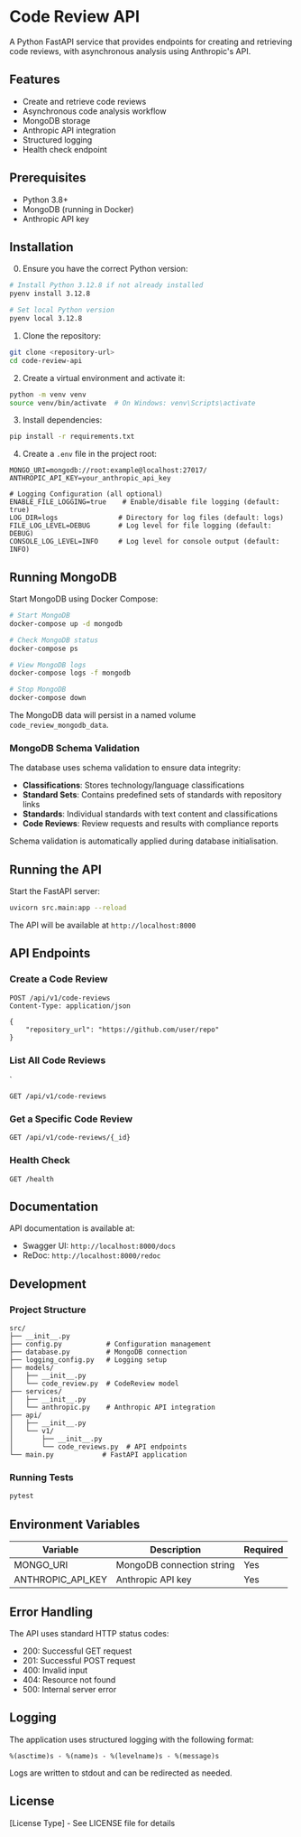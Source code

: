 # Code Review API

A Python FastAPI service that provides endpoints for creating and retrieving code reviews, with asynchronous analysis using Anthropic's API.

## Features

- Create and retrieve code reviews
- Asynchronous code analysis workflow
- MongoDB storage
- Anthropic API integration
- Structured logging
- Health check endpoint

## Prerequisites

- Python 3.8+
- MongoDB (running in Docker)
- Anthropic API key

## Installation

0. Ensure you have the correct Python version:
```bash
# Install Python 3.12.8 if not already installed
pyenv install 3.12.8

# Set local Python version
pyenv local 3.12.8
```

1. Clone the repository:
```bash
git clone <repository-url>
cd code-review-api
```

2. Create a virtual environment and activate it:
```bash
python -m venv venv
source venv/bin/activate  # On Windows: venv\Scripts\activate
```

3. Install dependencies:
```bash
pip install -r requirements.txt
```

4. Create a `.env` file in the project root:
```env
MONGO_URI=mongodb://root:example@localhost:27017/
ANTHROPIC_API_KEY=your_anthropic_api_key

# Logging Configuration (all optional)
ENABLE_FILE_LOGGING=true    # Enable/disable file logging (default: true)
LOG_DIR=logs               # Directory for log files (default: logs)
FILE_LOG_LEVEL=DEBUG       # Log level for file logging (default: DEBUG)
CONSOLE_LOG_LEVEL=INFO     # Log level for console output (default: INFO)
```

## Running MongoDB

Start MongoDB using Docker Compose:

```bash
# Start MongoDB
docker-compose up -d mongodb

# Check MongoDB status
docker-compose ps

# View MongoDB logs
docker-compose logs -f mongodb

# Stop MongoDB
docker-compose down
```

The MongoDB data will persist in a named volume `code_review_mongodb_data`.

### MongoDB Schema Validation

The database uses schema validation to ensure data integrity:

- **Classifications**: Stores technology/language classifications
- **Standard Sets**: Contains predefined sets of standards with repository links
- **Standards**: Individual standards with text content and classifications
- **Code Reviews**: Review requests and results with compliance reports

Schema validation is automatically applied during database initialisation.

## Running the API

Start the FastAPI server:

```bash
uvicorn src.main:app --reload
```

The API will be available at `http://localhost:8000`

## API Endpoints

### Create a Code Review

```http
POST /api/v1/code-reviews
Content-Type: application/json

{
    "repository_url": "https://github.com/user/repo"
}
```

### List All Code Reviews
`
```http
GET /api/v1/code-reviews
```

### Get a Specific Code Review

```http
GET /api/v1/code-reviews/{_id}
```

### Health Check

```http
GET /health
```

## Documentation

API documentation is available at:
- Swagger UI: `http://localhost:8000/docs`
- ReDoc: `http://localhost:8000/redoc`

## Development

### Project Structure

```
src/
├── __init__.py
├── config.py           # Configuration management
├── database.py         # MongoDB connection
├── logging_config.py   # Logging setup
├── models/
│   ├── __init__.py
│   └── code_review.py  # CodeReview model
├── services/
│   ├── __init__.py
│   └── anthropic.py    # Anthropic API integration
├── api/
│   ├── __init__.py
│   └── v1/
│       ├── __init__.py
│       └── code_reviews.py  # API endpoints
└── main.py            # FastAPI application
```

### Running Tests

```bash
pytest
```

## Environment Variables

| Variable | Description | Required |
|----------|-------------|-----------|
| MONGO_URI | MongoDB connection string | Yes |
| ANTHROPIC_API_KEY | Anthropic API key | Yes |

## Error Handling

The API uses standard HTTP status codes:
- 200: Successful GET request
- 201: Successful POST request
- 400: Invalid input
- 404: Resource not found
- 500: Internal server error

## Logging

The application uses structured logging with the following format:
```
%(asctime)s - %(name)s - %(levelname)s - %(message)s
```

Logs are written to stdout and can be redirected as needed.

## License

[License Type] - See LICENSE file for details